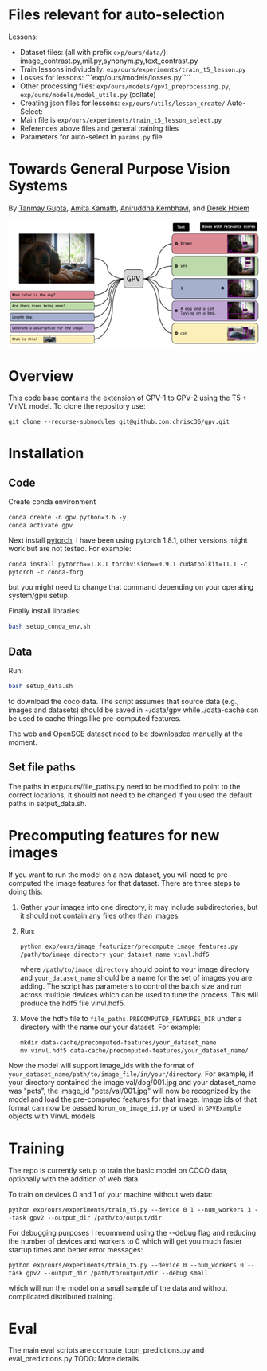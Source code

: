 # Files relevant for auto-selection
Lessons:
- Dataset files: (all with prefix ```exp/ours/data/```): image_contrast.py,mil.py,synonym.py,text_contrast.py
- Train lessons indiviudally: ```exp/ours/experiments/train_t5_lesson.py```
- Losses for lessons: ```exp/ours/models/losses.py````
- Other processing files: ```exp/ours/models/gpv1_preprocessing.py```, ```exp/ours/models/model_utils.py``` (collate)
- Creating json files for lessons: ```exp/ours/utils/lesson_create/```
Auto-Select:
- Main file is ```exp/ours/experiments/train_t5_lesson_select.py```
- References above files and general training files 
- Parameters for auto-select in ```params.py``` file
# Towards General Purpose Vision Systems
By [Tanmay Gupta](http://tanmaygupta.info/), [Amita Kamath](https://nlp.stanford.edu/~kamatha/), [Aniruddha Kembhavi](https://anikem.github.io/), and [Derek Hoiem](https://dhoiem.cs.illinois.edu/)

![teaser](assets/teaser.png)

# Overview
This code base contains the extension of GPV-1 to GPV-2 using the T5 + VinVL model.
To clone the repository use:

```
git clone --recurse-submodules git@github.com:chrisc36/gpv.git
```

# Installation
## Code
Create conda environment
```
conda create -n gpv python=3.6 -y
conda activate gpv
```

Next install [pytorch](https://pytorch.org/), I have been using pytorch 1.8.1, 
other versions might work but are not tested. For example:

```
conda install pytorch==1.8.1 torchvision==0.9.1 cudatoolkit=11.1 -c pytorch -c conda-forg
```

but you might need to change that command depending on your operating system/gpu setup.

Finally install libraries:
```bash
bash setup_conda_env.sh
```

## Data
Run:
```bash
bash setup_data.sh 
```

to download the coco data. The script assumes that source data (e.g., images and datasets) should be saved in ~/data/gpv while 
./data-cache can be used to cache things like pre-computed features. 

The web and OpenSCE dataset need to be downloaded manually at the moment.

## Set file paths
The paths in exp/ours/file_paths.py need to be modified to point to the correct locations, it
should not need to be changed if you used the default paths in setput_data.sh.

# Precomputing features for new images
If you want to run the model on a new dataset, you will need to pre-computed the image features
for that dataset. There are three steps to doing this:

1. Gather your images into one directory, it may include subdirectories, but it should not contain any
  files other than images.
2. Run: 
      
    ```
    python exp/ours/image_featurizer/precompute_image_features.py /path/to/image_directory your_dataset_name vinvl.hdf5
    ```
    where `/path/to/image_directory` should point to your image directory and `your_dataset_name` should
    be a name for the set of images you are adding. The script has parameters to control the batch size and run across multiple devices 
    which can be used to tune the process. This will 
    produce the hdf5 file vinvl.hdf5.

3. Move the hdf5 file to `file_paths.PRECOMPUTED_FEATURES_DIR` under a directory with the name our 
    your dataset. For example:
   
    ```
    mkdir data-cache/precomputed-features/your_dataset_name
    mv vinvl.hdf5 data-cache/precomputed-features/your_dataset_name/
    ```

Now the model will support image_ids with the format of `your_dataset_name/path/to/image_file/in/your/directory`. 
For example, if your directory contained the 
image val/dog/001.jpg and your dataset_name was "pets", the image_id "pets/val/001.jpg" will
now be recognized by the model and load the pre-computed features for that image. Image ids of that format 
can now be passed to`run_on_image_id.py` or used in `GPVExample` objects with VinVL models.


# Training
The repo is currently setup to train the basic model on COCO data, optionally with
the addition of web data.

To train on devices 0 and 1 of your machine without web data:

```
python exp/ours/experiments/train_t5.py --device 0 1 --num_workers 3 --task gpv2 --output_dir /path/to/output/dir
```

For debugging purposes I recommend using the --debug flag and reducing the number of devices and 
workers to 0 which will get you much faster startup times and better error messages:

```
python exp/ours/experiments/train_t5.py --device 0 --num_workers 0 --task gpv2 --output_dir /path/to/output/dir --debug small
```

which will run the model on a small sample of the data and without complicated distributed training.

# Eval
The main eval scripts are compute_topn_predictions.py and eval_predictions.py
TODO: More details.